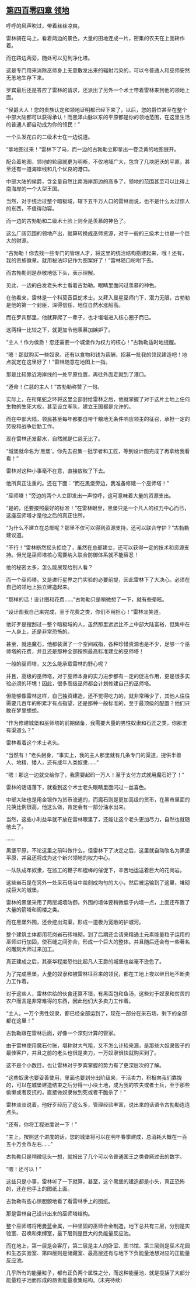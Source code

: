 ## [第四百零四章 领地](https://www.xxbiquge.com/11_11222/8909776.html)


  呼呼的风声吹过，带着丝丝凉爽。

  雷林骑在马上，看着两边的景色，大量的田地连成一片，密集的农夫在上面耕作着。

  而在路边两旁，随处可以见到净化塔。

  这是专门用来消除巫师身上无意散发出来的辐射污染的，可以令普通人和巫师安然无恙地生存下来。

  罗宾最后还是答应了雷林的请求，还派出了另外一个术士带着雷林来到他的领地上面。

  “侯爵大人！您的贵族认定和领地证明都已经下来了，以后，您的爵位甚至在整个中部大陆都可以获得承认！而黑泽山脉以东的平原都是你的领地范围，在这里生活的普通人都自动成为你的领民！”

  一个头发花白的二级术士在一边说道。

  “拿地图过来！”雷林下了马，而一边的古勃勒立即拿出一卷泛黄的地图展开。

  配合着地图，领地的轮廓就更为明晰，不仅地域广大，包含了几块肥沃的平原，甚至还有一道海岸线和几个优良的港口。

  中部大陆的侯爵，含金量自然比南海岸那边的高多了，领地的范围甚至可以比得上南海岸的一个大型王国。

  当然，对于统治过整个暗极域，辖下五千万人口的雷林而说，也不是什么太过惊人的东西，不值得动容。

  而一边的古勃勒和二级术士脸上则全是羡慕的神色了。

  这么广阔范围的领地产出，就算转换成巫师资源，对于一般的三级术士也是一个巨大的财源。

  “古勃勒！你去找一些专门的管理人才，将这里的统治结构搭建起来，哦！还有，我的贵族徽章。就用秘法印记作为图案好了！”雷林随口吩咐下去。

  而古勃勒则是恭敬地低下头，表示理解。

  见此，一边的白发老头术士看着古勃勒。眼睛里面闪过羡慕的神色。

  在他看来，雷林是一个科莫音巨蛇术士。又拜入晨星巫师门下，潜力无限，古勃勒是他的第一个封臣，深得信任，地位自然水涨船高。

  而在罗宾那里，他就算爬了一辈子，也才堪堪进入核心圈子而已。

  这两相一比较之下，就更加令他羡慕加嫉妒了。

  “主人！作为侯爵！您还需要一个城堡作为权力的核心！”古勃勒适时地提醒。

  “嗯！那就购买一些奴隶。还有以食物和钱为薪酬，招募一批我的领民建造吧！地点就定在这里好了！”雷林随意在地图上一指。

  那是比较靠近海岸线的一处平原位置，再往外面走就到了港口。

  “遵命！仁慈的主人！”古勃勒称赞了一句。

  实际上，在衔尾蛇之环将这里全部封给雷林之后，他就掌握了对于这片土地上任何生物的生死大权，甚至设立军队，建立王国都是允许的。

  而在中部大陆，领民甚至每年都要自带干粮地无条件响应领主的征召，承担一定的劳役和战争后勤工作。

  现在雷林还发薪水，自然就是仁慈无比了。

  “城堡就命名为‘黑堡’。你先去召集一批学者和工匠，等到设计图完成了再拿给我看看！”

  雷林对这种小事毫不在意，直接放权了下去。

  他所真正注重的。还在下面：“而在黑堡旁边，我准备修建一个巫师塔！”

  “巫师塔！”旁边的两个人立即发出一声惊呼，这可意味着大量的资源支出。

  “是的，还要按照最好的标准！”在雷林眼里，黑堡只是一个凡人的权力中心而已，这座巫师塔才是他之后的真正住所。

  “为什么不建立在总部呢？那里不仅可以得到资源支持，还可以联合守护？”古勃勒建议道。

  “不行！”雷林断然摇头拒绝了，虽然在总部建立，还可以获得一定的技术和资源支持。但光是巫师塔核心需要纳入联合防御体系就不能容忍！

  他的秘密太多，怎么能展现给别人看？

  而一个巫师塔。又是进行星界之门实验的必要前提，因此雷林下了大决心。必须在自己的领地上独立建造起来。

  “那样的话！设计图和花费……”古勃勒只是稍微想了一下，就有些晕眩。

  “设计图我自己来完成，至于花费之类，你们不用担心！”雷林淡笑道。

  他好歹是搜刮过一整个暗极域的人，虽然那里远远比不上中部大陆富裕，但集中在一人身上，还是非常恐怖的。

  甚至，就连魔石，他都装满了一个空间戒指，各种珍惜资源也是不少，足够一个巫师塔的花费，并且还是那种全部按照最高标准建立的巫师塔！

  一般的巫师塔，又怎么能承载雷林的野心呢？

  并且，高级的巫师塔，对于巫师本身的实力进步都有一定的促进作用，更是很多实验必须的环境！因此，很多高级巫师都会计划修建自己的巫师塔。

  但能够像雷林这样，自己独资建造，还不觉得吃力的，就非常稀少了，其他人往往需要几百年的积累才有点指望，还是那种一般标准的，至于最顶级的配置？他们只敢在梦里想想。

  “作为修建城堡和巫师塔的前期储备，我需要大量的男性奴隶和石匠之类，你那里有渠道么？”

  雷林看着这个术士老头。

  “当然有！”老头躬身，“事实上，我的主人那里就有几条专门的渠道，提供半兽人、地精、矮人，还有成年人类奴隶……”

  “嗯！那这一边就交给你了，我需要起码一万人！至于支付方式就用魔石好了！”

  雷林的话语落下，就看到这个术士老头眼睛里面闪过一丝喜色。

  中部大陆也是用金银作为货币流通的，而魔石则是更加高级的货币，在黑市里面的兑换比例很高，他这么做，肯定会有一部分油水出来。

  当然，这些小利益早就不放在雷林眼里了，还能让这个老头更加尽力，自然也就随他去了。

  ……

  黑堡平原，不论这里之前叫做什么，但雷林下了决定之后，这里就自动改名为黑堡平原，并且还将成为这个新兴领地的权力中心。

  一队队成年奴隶，在监工的鞭子和棍棒的催促下，辛苦地运送着巨大的花岗岩。

  这些岩石是在另外一处采石场当中凿刻成均匀的大小，然后被运输到了这里，堆砌成巨大的城堡。

  雷林的黑堡采用了两层城墙防御，外围的墙体要稍微低于内墙一点，上面还布置了大量的箭塔和阁楼之类。

  而在黑堡外围，还会挖出沟渠，形成一道极为宽敞的护城河。

  整个建筑主体都用花岗岩石砖堆砌，到了后期还会请来精通土元素能量粒子运用的巫师进行加固，使石缝之间弥合，形成一个巨大的整体。并且随后还会有一些著名的雕刻大师过来加工。

  真正建成之后，其豪华程度恐怕比起凡人王爵的城堡也丝毫不逊色了。

  为了完成黑堡，大量的奴隶和被雷林征召来的领民，都在工地上夜以继日地不断卖力工作着。

  对于这些人，雷林供给的伙食还算不错，有黑面包和鱼汤，这些对于奴隶和贫苦的农户而言是非常难得的东西，因此他们大多卖力工作着。

  “主人，一万个男性奴隶，都已经全部运到了，现在一部分在采石场，剩下的全部都在这里！”

  古勃勒跟在雷林后面，好像一个深刻计算的管家。

  由于雷林使用魔石付账，堪称财大气粗，又不怎么计较来源，是那些大奴隶贩子的最佳客户，并且之前的老头也很是卖力，一万奴隶很快就购买到了。

  这不是个小数目，也让雷林对于罗宾掌握的势力有了更深层次的了解。

  “这些奴隶也要妥善使用，里面也要划分出阶级来，干活卖力，积极向我们靠拢的，可以在城堡建造结束之后分得一小块土地，成为我的农夫或者士兵，至于那些偷懒或者反抗的，直接做奴隶做到死或者干脆杀了！”

  雷林淡淡说着，他好歹经历了这么多，管理经验丰富，说出来的话语令古勃勒连连点头。

  “还有，你将工程进度说一下！”

  “主上，按照这个进度的话，您的城堡将可以在明年春季建成，总消耗大概在一百五十万金币左右……”

  古勃勒只是稍微低头一想，就报出了几个可以令普通国王之类昏厥过去的数字。

  “嗯！还可以！”

  这些只是小事，雷林听了一下就算，甚至，这个黑堡的建造都是小头，真正恐怖的，还在他手上的图纸上面。

  古勃勒有些心惊胆颤地看了看雷林手上的图纸。

  那是雷林自己设计出来的巫师塔结构。

  整个巫师塔将用曼蓝金属，一种坚固的巫师合金制造，地下总共有三层，分别是实验室、召唤和束缚室，最下层则是巨大的负能量反应池。

  而在地上，第一层是会客厅，第二层是主人的卧室、图书馆、第三层则是巫术花园和生态实验室、第四层则是储藏室、最高层还有与地下下负能量池想对应的正能量反应池。

  几乎所有的能量粒子，都有正负两个属性之分，而这种能量池，就是揽括了大部分能量粒子池而形成的昂贵能量收集结构。(未完待续)
